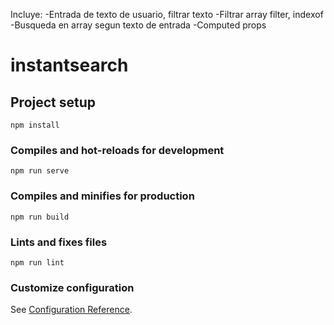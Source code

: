 Incluye:
-Entrada de texto de usuario, filtrar texto
-Filtrar array filter, indexof
-Busqueda en array segun texto de entrada
-Computed props

# instantsearch

## Project setup
```
npm install
```

### Compiles and hot-reloads for development
```
npm run serve
```

### Compiles and minifies for production
```
npm run build
```

### Lints and fixes files
```
npm run lint
```

### Customize configuration
See [Configuration Reference](https://cli.vuejs.org/config/).
